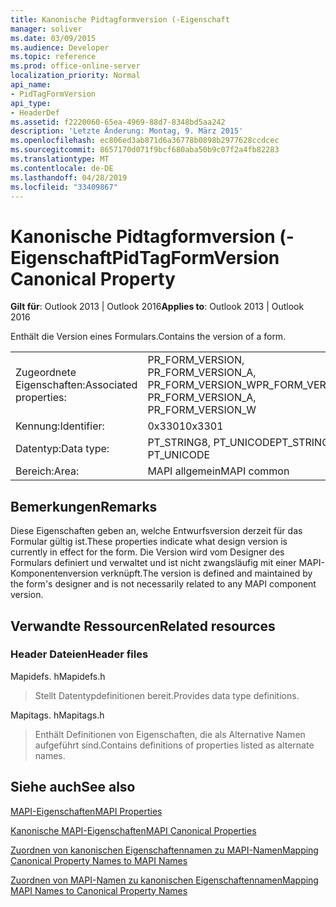 ```yaml
---
title: Kanonische Pidtagformversion (-Eigenschaft
manager: soliver
ms.date: 03/09/2015
ms.audience: Developer
ms.topic: reference
ms.prod: office-online-server
localization_priority: Normal
api_name:
- PidTagFormVersion
api_type:
- HeaderDef
ms.assetid: f2220060-65ea-4969-88d7-8348bd5aa242
description: 'Letzte Änderung: Montag, 9. März 2015'
ms.openlocfilehash: ec806ed3ab871d6a36778b0898b2977628ccdcec
ms.sourcegitcommit: 8657170d071f9bcf680aba50b9c07f2a4fb82283
ms.translationtype: MT
ms.contentlocale: de-DE
ms.lasthandoff: 04/28/2019
ms.locfileid: "33409867"
---
```

# <a name="pidtagformversion-canonical-property"></a><span data-ttu-id="67c06-103">Kanonische Pidtagformversion (-Eigenschaft</span><span class="sxs-lookup"><span data-stu-id="67c06-103">PidTagFormVersion Canonical Property</span></span>

  
  
<span data-ttu-id="67c06-104">**Gilt für**: Outlook 2013 | Outlook 2016</span><span class="sxs-lookup"><span data-stu-id="67c06-104">**Applies to**: Outlook 2013 | Outlook 2016</span></span> 
  
<span data-ttu-id="67c06-105">Enthält die Version eines Formulars.</span><span class="sxs-lookup"><span data-stu-id="67c06-105">Contains the version of a form.</span></span> 
  
|||
|:-----|:-----|
|<span data-ttu-id="67c06-106">Zugeordnete Eigenschaften:</span><span class="sxs-lookup"><span data-stu-id="67c06-106">Associated properties:</span></span>  <br/> |<span data-ttu-id="67c06-107">PR_FORM_VERSION, PR_FORM_VERSION_A, PR_FORM_VERSION_W</span><span class="sxs-lookup"><span data-stu-id="67c06-107">PR_FORM_VERSION, PR_FORM_VERSION_A, PR_FORM_VERSION_W</span></span>  <br/> |
|<span data-ttu-id="67c06-108">Kennung:</span><span class="sxs-lookup"><span data-stu-id="67c06-108">Identifier:</span></span>  <br/> |<span data-ttu-id="67c06-109">0x3301</span><span class="sxs-lookup"><span data-stu-id="67c06-109">0x3301</span></span>  <br/> |
|<span data-ttu-id="67c06-110">Datentyp:</span><span class="sxs-lookup"><span data-stu-id="67c06-110">Data type:</span></span>  <br/> |<span data-ttu-id="67c06-111">PT_STRING8, PT_UNICODE</span><span class="sxs-lookup"><span data-stu-id="67c06-111">PT_STRING8, PT_UNICODE</span></span>  <br/> |
|<span data-ttu-id="67c06-112">Bereich:</span><span class="sxs-lookup"><span data-stu-id="67c06-112">Area:</span></span>  <br/> |<span data-ttu-id="67c06-113">MAPI allgemein</span><span class="sxs-lookup"><span data-stu-id="67c06-113">MAPI common</span></span>  <br/> |
   
## <a name="remarks"></a><span data-ttu-id="67c06-114">Bemerkungen</span><span class="sxs-lookup"><span data-stu-id="67c06-114">Remarks</span></span>

<span data-ttu-id="67c06-115">Diese Eigenschaften geben an, welche Entwurfsversion derzeit für das Formular gültig ist.</span><span class="sxs-lookup"><span data-stu-id="67c06-115">These properties indicate what design version is currently in effect for the form.</span></span> <span data-ttu-id="67c06-116">Die Version wird vom Designer des Formulars definiert und verwaltet und ist nicht zwangsläufig mit einer MAPI-Komponentenversion verknüpft.</span><span class="sxs-lookup"><span data-stu-id="67c06-116">The version is defined and maintained by the form's designer and is not necessarily related to any MAPI component version.</span></span> 
  
## <a name="related-resources"></a><span data-ttu-id="67c06-117">Verwandte Ressourcen</span><span class="sxs-lookup"><span data-stu-id="67c06-117">Related resources</span></span>

### <a name="header-files"></a><span data-ttu-id="67c06-118">Header Dateien</span><span class="sxs-lookup"><span data-stu-id="67c06-118">Header files</span></span>

<span data-ttu-id="67c06-119">Mapidefs. h</span><span class="sxs-lookup"><span data-stu-id="67c06-119">Mapidefs.h</span></span>
  
> <span data-ttu-id="67c06-120">Stellt Datentypdefinitionen bereit.</span><span class="sxs-lookup"><span data-stu-id="67c06-120">Provides data type definitions.</span></span>
    
<span data-ttu-id="67c06-121">Mapitags. h</span><span class="sxs-lookup"><span data-stu-id="67c06-121">Mapitags.h</span></span>
  
> <span data-ttu-id="67c06-122">Enthält Definitionen von Eigenschaften, die als Alternative Namen aufgeführt sind.</span><span class="sxs-lookup"><span data-stu-id="67c06-122">Contains definitions of properties listed as alternate names.</span></span>
    
## <a name="see-also"></a><span data-ttu-id="67c06-123">Siehe auch</span><span class="sxs-lookup"><span data-stu-id="67c06-123">See also</span></span>



[<span data-ttu-id="67c06-124">MAPI-Eigenschaften</span><span class="sxs-lookup"><span data-stu-id="67c06-124">MAPI Properties</span></span>](mapi-properties.md)
  
[<span data-ttu-id="67c06-125">Kanonische MAPI-Eigenschaften</span><span class="sxs-lookup"><span data-stu-id="67c06-125">MAPI Canonical Properties</span></span>](mapi-canonical-properties.md)
  
[<span data-ttu-id="67c06-126">Zuordnen von kanonischen Eigenschaftennamen zu MAPI-Namen</span><span class="sxs-lookup"><span data-stu-id="67c06-126">Mapping Canonical Property Names to MAPI Names</span></span>](mapping-canonical-property-names-to-mapi-names.md)
  
[<span data-ttu-id="67c06-127">Zuordnen von MAPI-Namen zu kanonischen Eigenschaftennamen</span><span class="sxs-lookup"><span data-stu-id="67c06-127">Mapping MAPI Names to Canonical Property Names</span></span>](mapping-mapi-names-to-canonical-property-names.md)

